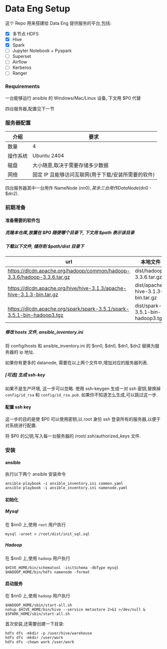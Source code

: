 # Data Eng Setup
这个 Repo 用来搭建给 Data Eng 提供服务的平台,包括:


- [x] 多节点 HDFS
- [x] Hive
- [x] Spark
- [ ] Jupyter Notebook + Pyspark
- [ ] Superset
- [ ] Airflow
- [ ] Kerberos
- [ ] Ranger

### Requirements

一台能够运行 ansible 的 Windows/Mac/Linux 设备, 下文用 $P0 代替

四台服务器,配置见下一节

### 服务器配置

|介绍 | 要求 |
|-----|---------|
|数量 | 4 |
|操作系统 | Ubuntu 2404 |
|磁盘 | 大小随意,取决于需要存储多少数据 |
|网络  | 固定 IP 且能够访问互联网(用于下载/安装所需要的软件) |

四台服务器其中一台用作 NameNode ($nn0), 其余三台用作 DataNode($dn0 - $dn2).

### 前期准备

#### 准备需要的软件包
##### 克隆本仓库,放置在 $P0 随便哪个目录下, 下文用 $path 表示该目录

##### 下载以下文件, 储存到 $path/dist 目录下
|url | 本地文件 |
|-----|-------------|
| https://dlcdn.apache.org/hadoop/common/hadoop-3.3.6/hadoop-3.3.6.tar.gz | dist/hadoop-3.3.6.tar.gz |
| https://dlcdn.apache.org/hive/hive-3.1.3/apache-hive-3.1.3-bin.tar.gz  | dist/apache-hive-3.1.3-bin.tar.gz |
| https://dlcdn.apache.org/spark/spark-3.5.1/spark-3.5.1-bin-hadoop3.tgz | dist/spark-3.5.1-bin-hadoop3.tgz |

##### 修改 hosts 文件, ansible_inventory.ini
将 config/hosts 和 ansible_inventory.ini 的 $nn0, $dn0, $dn1, $dn2 替换为服务器的 ip 地址.

如果你有更多的 datanode, 需要在以上两个文件中,增加对应的服务器列表.

##### [可选] 生成 ssh-key
如果不是生产环境, 这一步可以忽略.
使用 ssh-keygen 生成一对 ssh 密钥,替换掉 `config/id_rsa` 和 `config/id_rsa.pub`. 如果你不知道怎么生成,可以跳过这一步.

#### 配置 ssh key
这一步的目的是使 $P0 可以使用密钥,以 root 身份 ssh 登录所有的服务器,以便于对系统进行配置.

将 $P0 的公钥,写入每一台服务器的 /root/.ssh/authorized_keys 文件.

### 安装

#### ansible
执行以下两个 ansible 安装命令
```
ansible-playbook -i ansible_inventory.ini common.yaml
ansible-playbook -i ansible_inventory.ini namenode.yaml
```

#### 初始化
##### Mysql
在 $nn0 上,使用 `root` 用户执行
```
mysql -uroot < /root/dist/init_sql.sql
```

##### Hadoop
在 $nn0 上,使用 `hadoop` 用户执行
```
$HIVE_HOME/bin/schematool -initSchema -dbType mysql
$HADOOP_HOME/bin/hdfs namenode -format
```

#### 启动服务
在 $nn0 上,使用 `hadoop` 用户执行
```
$HADOOP_HOME/sbin/start-all.sh
nohup $HIVE_HOME/bin/hive --service metastore 2>&1 >/dev/null &
$SPARK_HOME/sbin/start-all.sh
```

首次安装,还需要创建一下目录:

```
hdfs dfs -mkdir -p /user/hive/warehouse
hdfs dfs -mkdir /user/work
hdfs dfs -chown work /user/work 
```
